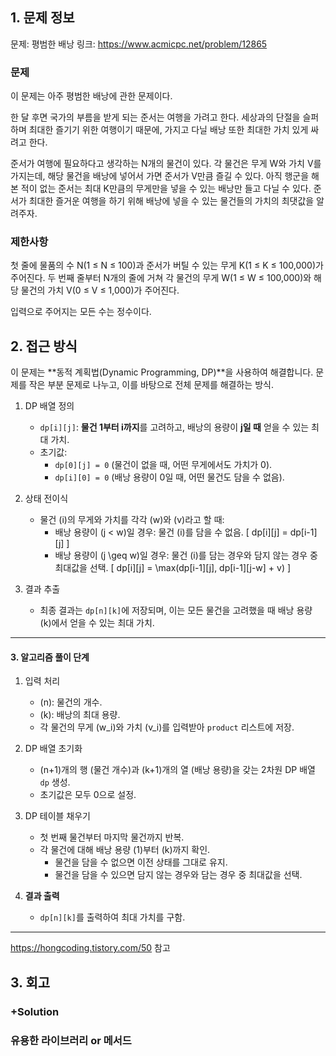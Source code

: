 ## 1. 문제 정보

문제: 평범한 배낭
링크: https://www.acmicpc.net/problem/12865

### 문제

이 문제는 아주 평범한 배낭에 관한 문제이다.

한 달 후면 국가의 부름을 받게 되는 준서는 여행을 가려고 한다. 세상과의 단절을 슬퍼하며 최대한 즐기기 위한 여행이기 때문에, 가지고 다닐 배낭 또한 최대한 가치 있게 싸려고 한다.

준서가 여행에 필요하다고 생각하는 N개의 물건이 있다. 각 물건은 무게 W와 가치 V를 가지는데, 해당 물건을 배낭에 넣어서 가면 준서가 V만큼 즐길 수 있다. 아직 행군을 해본 적이 없는 준서는 최대 K만큼의 무게만을 넣을 수 있는 배낭만 들고 다닐 수 있다. 준서가 최대한 즐거운 여행을 하기 위해 배낭에 넣을 수 있는 물건들의 가치의 최댓값을 알려주자.

### 제한사항

첫 줄에 물품의 수 N(1 ≤ N ≤ 100)과 준서가 버틸 수 있는 무게 K(1 ≤ K ≤ 100,000)가 주어진다. 두 번째 줄부터 N개의 줄에 거쳐 각 물건의 무게 W(1 ≤ W ≤ 100,000)와 해당 물건의 가치 V(0 ≤ V ≤ 1,000)가 주어진다.

입력으로 주어지는 모든 수는 정수이다.

## 2. 접근 방식

이 문제는 **동적 계획법(Dynamic Programming, DP)**을 사용하여 해결합니다. 문제를 작은 부분 문제로 나누고, 이를 바탕으로 전체 문제를 해결하는 방식.

1. DP 배열 정의
   - `dp[i][j]`: **물건 1부터 i까지**를 고려하고, 배낭의 용량이 **j일 때** 얻을 수 있는 최대 가치.
   - 초기값:
     - `dp[0][j] = 0` (물건이 없을 때, 어떤 무게에서도 가치가 0).
     - `dp[i][0] = 0` (배낭 용량이 0일 때, 어떤 물건도 담을 수 없음).

2. 상태 전이식
   - 물건 \(i\)의 무게와 가치를 각각 \(w\)와 \(v\)라고 할 때:
     - 배낭 용량이 \(j < w\)일 경우: 물건 \(i\)를 담을 수 없음.
       \[
       dp[i][j] = dp[i-1][j]
       \]
     - 배낭 용량이 \(j \geq w\)일 경우: 물건 \(i\)를 담는 경우와 담지 않는 경우 중 최대값을 선택.
       \[
       dp[i][j] = \max(dp[i-1][j], dp[i-1][j-w] + v)
       \]

3. 결과 추출
   - 최종 결과는 `dp[n][k]`에 저장되며, 이는 모든 물건을 고려했을 때 배낭 용량 \(k\)에서 얻을 수 있는 최대 가치.

---

#### **3. 알고리즘 풀이 단계**
1. 입력 처리
   - \(n\): 물건의 개수.
   - \(k\): 배낭의 최대 용량.
   - 각 물건의 무게 \(w_i\)와 가치 \(v_i\)를 입력받아 `product` 리스트에 저장.

2. DP 배열 초기화
   - \(n+1\)개의 행 (물건 개수)과 \(k+1\)개의 열 (배낭 용량)을 갖는 2차원 DP 배열 `dp` 생성.
   - 초기값은 모두 0으로 설정.

3. DP 테이블 채우기
   - 첫 번째 물건부터 마지막 물건까지 반복.
   - 각 물건에 대해 배낭 용량 \(1\)부터 \(k\)까지 확인.
     - 물건을 담을 수 없으면 이전 상태를 그대로 유지.
     - 물건을 담을 수 있으면 담지 않는 경우와 담는 경우 중 최대값을 선택.

4. **결과 출력**
   - `dp[n][k]`를 출력하여 최대 가치를 구함.

---


https://hongcoding.tistory.com/50 참고

## 3. 회고

### +Solution

### 유용한 라이브러리 or 메서드
